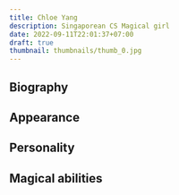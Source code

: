 ```yaml
---
title: Chloe Yang
description: Singaporean CS Magical girl
date: 2022-09-11T22:01:37+07:00
draft: true
thumbnail: thumbnails/thumb_0.jpg
---
```


## Biography

## Appearance

## Personality

## Magical abilities

